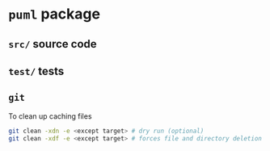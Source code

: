 # `puml` package

## `src/` source code

## `test/` tests

## `git`

To clean up caching files 
~~~sh
git clean -xdn -e <except target> # dry run (optional)
git clean -xdf -e <except target> # forces file and directory deletion  
~~~
